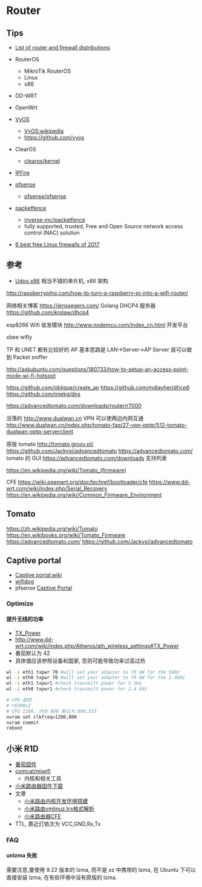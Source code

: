 # Router

## Tips
* [List of router and firewall distributions](https://en.wikipedia.org/wiki/List_of_router_and_firewall_distributions)
* RouterOS
  * MikroTik RouterOS
  * Linux
  * x86
* DD-WRT 
* OpenWrt
* [VyOS](https://vyos.io/)
  * [VyOS:wikipedia](https://en.wikipedia.org/wiki/VyOS)
  * https://github.com/vyos
* ClearOS
  * [clearos/kernel](https://github.com/clearos/kernel/tree/clear7)
* [IPFire](http://www.ipfire.org/)
* [pfsense](https://www.pfsense.org/)
  * [pfsense/pfsense](https://github.com/pfsense/pfsense)
* [packetfence](https://packetfence.org/)
  * [inverse-inc/packetfence](https://github.com/inverse-inc/packetfence)
  * fully supported, trusted, Free and Open Source network access control (NAC) solution

* [6 best free Linux firewalls of 2017](http://www.techradar.com/news/6-best-free-linux-firewalls-of-2017)

## 参考
* [Udoo x86](http://www.udoo.org/udoo-x86/) 相当不错的单片机, x86 架构

http://raspberrypihq.com/how-to-turn-a-raspberry-pi-into-a-wifi-router/

网络相关博客
https://jenssegers.com/
Golang DHCP4 服务器
https://github.com/krolaw/dhcp4

esp8266 Wifi 收发模块 http://www.nodemcu.com/index_cn.html 开发平台

xbee
wifly

TP 和 UNET 都有比较好的 AP
基本思路是 LAN->Server->AP
Server 层可以做到 Packet sniffer

http://askubuntu.com/questions/180733/how-to-setup-an-access-point-mode-wi-fi-hotspot

https://github.com/oblique/create_ap
https://github.com/mdlayher/dhcp6
https://github.com/miekg/dns

https://advancedtomato.com/downloads/router/r7000

没落的 http://www.dualwan.cn
VPN 可以使两边内网互通
http://www.dualwan.cn/index.php/tomato-faq/27-vpn-pptp/512-tomato-dualwan-pptp-serverclient

原版 tomato http://tomato.groov.pl/
https://github.com/Jackysi/advancedtomato
https://advancedtomato.com/ tomato 的 GUI
https://advancedtomato.com/downloads 支持列表

https://en.wikipedia.org/wiki/Tomato_(firmware)


CFE
https://wiki.openwrt.org/doc/techref/bootloader/cfe
https://www.dd-wrt.com/wiki/index.php/Serial_Recovery
https://en.wikipedia.org/wiki/Common_Firmware_Environment

## Tomato
https://zh.wikipedia.org/wiki/Tomato
https://en.wikibooks.org/wiki/Tomato_Firmware
https://advancedtomato.com/
https://github.com/Jackysi/advancedtomato

## Captive portal
* [Captive portal:wiki](https://en.wikipedia.org/wiki/Captive_portal)
* [wifidog](http://dev.wifidog.org/)
* pfsense [Captive Portal](https://doc.pfsense.org/index.php/Captive_Portal)

### Optimize

#### 提升无线的功率
* [TX_Power](http://www.dd-wrt.com/wiki/index.php/Advanced_wireless_settings#TX_Power)
* http://www.dd-wrt.com/wiki/index.php/Atheros/ath_wireless_settings#TX_Power
* 番茄默认为 42
* 具体值应该参照设备和国家, 否则可能导致功率过高过热

```bash
wl -i eth1 txpwr 70 #will set your adapter to 70 mW for the 5GHz
wl -i eth0 txpwr 70 #will set your adapter to 70 mW for the 2.4GHz
wl -i eth1 txpwr1 #check transmitt power for 5 GHz
wl -i eth0 txpwr1 #check transmitt power for 2.4 GHz
```

```bash
# CPU 超频
# r6300v2
# CPU 1200, 内存 800 默认为 800,533
nvram set clkfreq=1200,800
nvram commit
reboot
```

## 小米 R1D

* [番茄固件](https://bitbucket.org/tsynik/tomato-arm/downloads/)
* [comcat/miwifi](https://github.com/comcat/miwifi)
  * 内核和相关工具
* [小米路由器固件下载](http://openwrt.io/docs/miwifi/)
* 文章
  * [小米路由内核开发环境搭建](http://wiki.jackslab.org/小米路由内核开发环境搭建)
  * [小米路由vmlinuz.trx格式解析](http://wiki.jackslab.org/小米路由vmlinuz.trx格式解析)
  * [小米路由器CFE](http://www.iptvfans.cn/wiki/index.php/小米路由器CFE)
* TTL, 靠近灯依次为 VCC,GND,Rx,Tx

### FAQ
#### unlzma 失败
需要注意,要使用 9.22 版本的 lzma, 而不是 xz 中携带的 lzma, 在 Ubuntu 下可以直接安装 lzma, 在有些环境中没有原版的 lzma.
